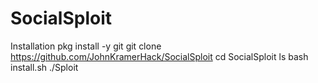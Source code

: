# SocialSploit
 Installation
 pkg install -y git
 git clone https://github.com/JohnKramerHack/SocialSploit
 cd SocialSploit
 ls
 bash install.sh
 ./Sploit
